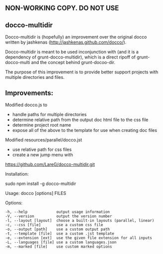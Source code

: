 ## NON-WORKING COPY.  DO NOT USE

## docco-multidir

Docco-multidir is (hopefully) an improvement over the original docco written by jashkenas (http://jashkenas.github.com/docco/).

Docco-multidir is meant to be used inconjunction with (and it is a dependency of grunt-docco-multidir), which is a direct ripoff of grunt-docco-multi and the concept behind grunt-docoo-dir.

The purpose of this improvement is to provide better support projects with multiple directories and files.

## Improvements:

Modified docco.js to
* handle paths for multiple directories
* determine relative path from the output doc html file to the css file 
* determine project root name
* expose all of the above to the template for use when creating doc files

Modified resources/parallel/docco.jst
* use relative path for css files
* create a new jump menu with 



https://github.com/LareG/docco-multidir.git


Installation:

  sudo npm install -g docco-multidir




Usage: docco [options] FILES

  Options:

    -h, --help             output usage information
    -V, --version          output the version number
    -l, --layout [layout]  choose a built-in layouts (parallel, linear)
    -c, --css [file]       use a custom css file
    -o, --output [path]    use a custom output path
    -t, --template [file]  use a custom .jst template
    -e, --extension [ext]  use the given file extension for all inputs
    -L, --languages [file] use a custom languages.json
    -m, --marked [file]    use custom marked options
